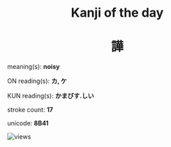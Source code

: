 <h1 align="center">Kanji of the day</h1>
<h1 align="center">譁</h1>
<p align="left">meaning(s): <b>noisy</b></p>
<p align="left">ON reading(s): <b>カ, ケ</b></p>
<p align="left">KUN reading(s): <b>かまびす.しい</b></p>
<p align="left">stroke count: <b>17</b></p>
<p align="left">unicode: <b>8B41</b></p>
<p align="left"><img src="https://komarev.com/ghpvc/?username=tristanwagner-kanjioftheday&label=Views&color=0e75b6&style=flat" alt="views"/></p>
